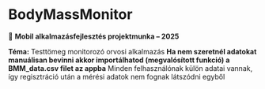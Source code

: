 # BodyMassMonitor

📱 **Mobil alkalmazásfejlesztés projektmunka – 2025**

**Téma:** Testtömeg monitorozó orvosi alkalmazás
**Ha nem szeretnél adatokat manuálisan bevinni akkor importálhatod (megvalósított funkció) a BMM_data.csv filet az appba**
Minden felhasználónak külön adatai vannak, így regisztráció után a mérési adatok nem fognak látszódni egyből
